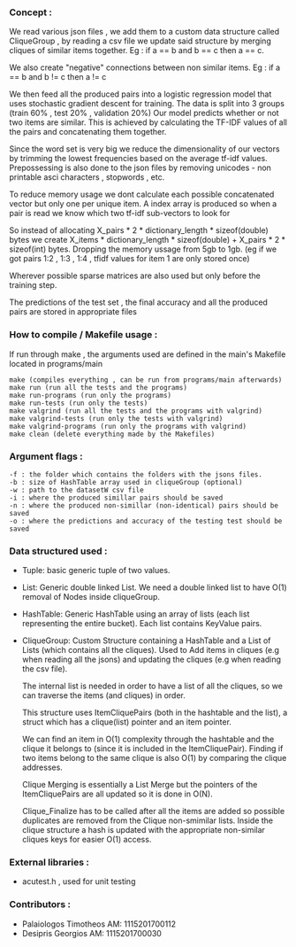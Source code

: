 ### Concept : 
We read various json files , we add them to a custom data structure called
CliqueGroup , by reading a csv file we update said structure by merging cliques
of similar items together.
Eg : if a == b and b == c then a == c.

We also create "negative" connections between non similar items.
Eg : if a == b and b != c then a != c

We then feed all the produced pairs into a logistic regression model that uses
stochastic gradient descent for training.
The data is split into 3 groups (train 60% , test 20% , validation 20%)
Our model predicts whether or not two items are similar. This is
achieved by calculating the TF-IDF values of all the pairs and concatenating them
together. 

Since the word set is very big we reduce the dimensionality of our vectors by
trimming the lowest frequencies based on the average tf-idf values. Prepossessing is also
done to the json files by removing unicodes - non printable asci characters , stopwords , etc.

To reduce memory usage we dont calculate each possible concatenated vector but only one per unique
item. A index array is produced so when a pair is read we know which two tf-idf sub-vectors to look for

So instead of allocating X_pairs * 2 * dictionary_length * sizeof(double) bytes we create
X_items * dictionary_length * sizeof(double) + X_pairs * 2 * sizeof(int) bytes. Dropping the memory ussage from
5gb to 1gb. (eg if we got pairs 1:2 , 1:3 , 1:4 , tfidf values for item 1 are only stored once)

Wherever possible sparse matrices are also used but only before the training step.

The predictions of the test set , the final accuracy and all the produced pairs are
stored in appropriate files


### How to compile / Makefile usage :
If run through make , the arguments used are defined in the main's 
Makefile located in programs/main
 
    make (compiles everything , can be run from programs/main afterwards)
    make run (run all the tests and the programs)
    make run-programs (run only the programs)
    make run-tests (run only the tests)
    make valgrind (run all the tests and the programs with valgrind)
    make valgrind-tests (run only the tests with valgrind)
    make valgrind-programs (run only the programs with valgrind)
    make clean (delete everything made by the Makefiles)

### Argument flags :
    -f : the folder which contains the folders with the jsons files.
    -b : size of HashTable array used in cliqueGroup (optional)
    -w : path to the datasetW csv file
    -i : where the produced simillar pairs should be saved
    -n : where the produced non-simillar (non-identical) pairs should be saved
    -o : where the predictions and accuracy of the testing test should be saved

### Data structured used :

-   Tuple: basic generic tuple of two values.

-   List: Generic double linked List. We need a double linked list to have O(1)
    removal of Nodes inside cliqueGroup.

-   HashTable: Generic HashTable using an array of lists (each list representing
    the entire bucket). Each list contains KeyValue pairs.

-   CliqueGroup: Custom Structure containing a HashTable and a List of 
    Lists (which contains all the cliques). Used to Add items in cliques
    (e.g when reading all the jsons) and updating the cliques (e.g when reading the csv file).

    The internal list is needed in order to have a list of all the cliques, so we can traverse the 
    items (and cliques) in order.
    
    This structure uses ItemCliquePairs (both in the hashtable and the list), a struct which has 
    a clique(list) pointer and an item pointer.
    
    We can find an item in O(1) complexity through the hashtable and the clique it belongs to (since 
    it is included in the ItemCliquePair). Finding if two items belong to the same clique is 
    also O(1) by comparing the clique addresses.
    
    Clique Merging is essentially a List Merge but the pointers of the ItemCliquePairs are all 
    updated so it is done in O(N).
    
    Clique_Finalize has to be called after all the items are added so possible duplicates are removed
    from the Clique non-smimilar lists. Inside the clique structure a hash is updated with the appropriate
    non-similar cliques keys for easier O(1) access. 

### External libraries :
- acutest.h , used for unit testing

### Contributors :
- Palaiologos Timotheos AM: 1115201700112
- Desipris Georgios AM: 1115201700030
